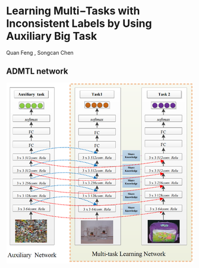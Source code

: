 # Learning Multi−Tasks with Inconsistent Labels by Using Auxiliary Big Task
Quan Feng , Songcan Chen
## ADMTL network
<div align="center">
  <img src="./ADMTL.png">
</div>
